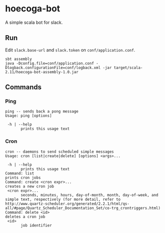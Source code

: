 # hoecoga-bot
A simple scala bot for slack.

## Run
Edit `slack.base-url` and `slack.token` on `conf/application.conf`.

```
sbt assembly
java -Dconfig.file=conf/application.conf -Dlogback.configurationFile=conf/logback.xml -jar target/scala-2.11/hoecoga-bot-assembly-1.0.jar
```

## Commands
### Ping
```
ping -- sends back a pong message
Usage: ping [options]

 -h | --help
       prints this usage text
```

### Cron
```
cron -- daemons to send scheduled simple messages
Usage: cron [list|create|delete] [options] <args>...

 -h | --help
       prints this usage text
Command: list
prints cron jobs
Command: create <cron expr>...
creates a new cron job
 <cron expr>...
       seconds, minutes, hours, day-of-month, month, day-of-week, and simple text, respectively (for more detail, refer to http://www.quartz-scheduler.org/generated/2.2.1/html/qs-all/#page/Quartz_Scheduler_Documentation_Set/co-trg_crontriggers.html)
Command: delete <id>
deletes a cron job
 <id>
       job identifier
```

